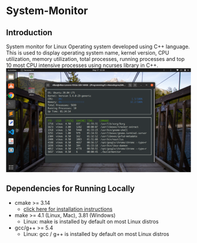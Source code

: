 # System-Monitor
## Introduction
System monitor for Linux Operating system developed using C++ language. This is used to display operating system name, kernel version, CPU utilization, memory utilization, total processes, running processes and top 10 most CPU intensive processes using ncurses library in C++.
![](images/im3.png)

## Dependencies for Running Locally
* cmake >= 3.14
  * [click here for installation instructions](https://cmake.org/install/)
* make >= 4.1 (Linux, Mac), 3.81 (Windows)
  * Linux: make is installed by default on most Linux distros
* gcc/g++ >= 5.4
  * Linux: gcc / g++ is installed by default on most Linux distros
